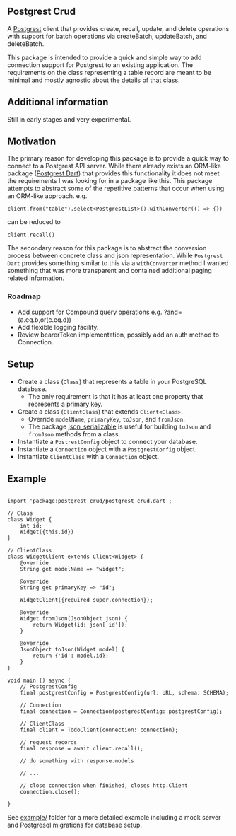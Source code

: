 ## Postgrest Crud

A [Postgrest](https://postgrest.org) client that provides create, recall, update, and delete operations with support for batch operations via createBatch, updateBatch, and deleteBatch.

This package is intended to provide a quick and simple way to add connection support for Postgrest to an existing application. The requirements on the class representing a table record are meant to be minimal and mostly agnostic about the details of that class.

## Additional information

Still in early stages and very experimental.

## Motivation

The primary reason for developing this package is to provide a quick way to connect to a Postgrest API server. While there already exists an ORM-like package ([Postgrest Dart](https://pub.dev/packages/postgrest)) that provides this functionality it does not meet the requirements I was looking for in a package like this. This package attempts to abstract some of the repetitive patterns that occur when using an ORM-like approach. e.g.

```
client.from("table").select<PostgrestList>().withConverter(() => {})
```

can be reduced to

```
client.recall()
```

The secondary reason for this package is to abstract the conversion process between concrete class and json representation. While `Postgrest Dart` provides something similar to this via a `withConverter` method I wanted something that was more transparent and contained additional paging related information.

### Roadmap

-   Add support for Compound query operations e.g. ?and=(a.eq.b,or(c.eq.d))
-   Add flexible logging facility.
-   Review bearerToken implementation, possibly add an auth method to Connection.

## Setup

-   Create a class (`Class`) that represents a table in your PostgreSQL database.
    -   The only requirement is that it has at least one property that represents a primary key.
-   Create a class (`ClientClass`) that extends `Client<Class>`.
    -   Override `modelName`, `primaryKey`, `toJson`, and `fromJson`.
    -   The package [json_serializable](https://pub.dev/packages/json_serializable) is useful for building `toJson` and `fromJson` methods from a class.
-   Instantiate a `PostrestConfig` object to connect your database.
-   Instantiate a `Connection` object with a `PostgrestConfig` object.
-   Instantiate `ClientClass` with a `Connection` object.

## Example

```

import 'package:postgrest_crud/postgrest_crud.dart';

// Class
class Widget {
    int id;
    Widget({this.id})
}

// ClientClass
class WidgetClient extends Client<Widget> {
    @override
    String get modelName => "widget";

    @override
    String get primaryKey => "id";

    WidgetClient({required super.connection});

    @override
    Widget fromJson(JsonObject json) {
        return Widget(id: json['id']);
    }

    @override
    JsonObject toJson(Widget model) {
        return {'id': model.id};
    }
}

void main () async {
    // PostgrestConfig
    final postgrestConfig = PostgrestConfig(url: URL, schema: SCHEMA);

    // Connection
    final connection = Connection(postgrestConfig: postgrestConfig);

    // ClientClass
    final client = TodoClient(connection: connection);

    // request records
    final response = await client.recall();

    // do something with response.models

    // ...

    // close connection when finished, closes http.Client
    connection.close();

}

```

See [example/](example) folder for a more detailed example including a mock server and Postgresql migrations for database setup.
